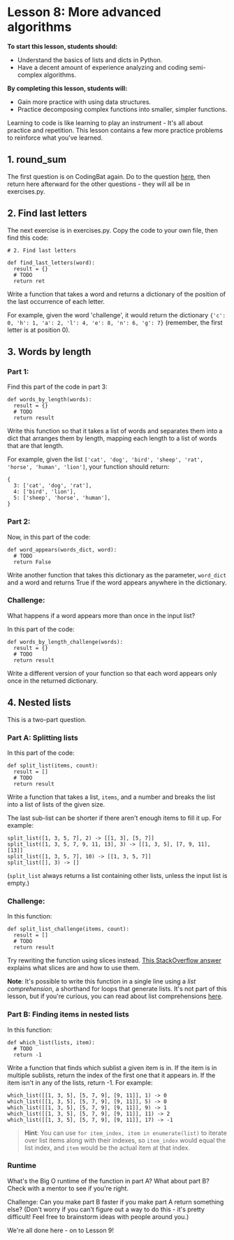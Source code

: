 # Lesson 8: More advanced algorithms

**To start this lesson, students should:**

* Understand the basics of lists and dicts in Python.
* Have a decent amount of experience analyzing and coding semi-complex algorithms.

**By completing this lesson, students will:**

* Gain more practice with using data structures.
* Practice decomposing complex functions into smaller, simpler functions.

Learning to code is like learning to play an instrument - It's all about practice and repetition. This lesson contains a few more practice problems to reinforce what you've learned.

## 1. round_sum

The first question is on CodingBat again. Do to the question [here](http://codingbat.com/prob/p179960), then
return here afterward for the other questions - they will all be in exercises.py.

## 2. Find last letters

The next exercise is in exercises.py. Copy the code to your own file, then find this code:

	# 2. Find last letters
	
	def find_last_letters(word):
	  result = {}
	  # TODO
	  return ret


Write a function that takes a word and returns a dictionary of the position of the last occurrence of each letter. 

For example, given the word 'challenge', it would return the dictionary `{'c': 0, 'h': 1, 'a': 2, 'l': 4, 'e': 8, 'n': 6, 'g': 7}` (remember, the first letter is at position 0).

## 3. Words by length

### Part 1:

Find this part of the code in part 3:

	def words_by_length(words):
	  result = {}
	  # TODO
	  return result

Write this function so that it takes a list of words and separates them into a dict that arranges them by length, mapping each length to a list of words that are that length.

For example, given the list `['cat', 'dog', 'bird', 'sheep', 'rat', 'horse', 'human', 'lion']`, your function should return:

	{
	  3: ['cat', 'dog', 'rat'],
	  4: ['bird', 'lion'],
	  5: ['sheep', 'horse', 'human'],
	}
	
### Part 2:

Now, in this part of the code:

	def word_appears(words_dict, word):
	  # TODO
	  return False

Write another function that takes this dictionary as the parameter, `word_dict` and a word and returns True if the word appears anywhere in the dictionary.

### Challenge:

What happens if a word appears more than once in the input list? 

In this part of the code:

	def words_by_length_challenge(words):
	  result = {}
	  # TODO
	  return result

Write a different version of your function so that each word appears only once in the returned dictionary.

## 4. Nested lists

This is a two-part question.

### Part A: Splitting lists

In this part of the code:

	def split_list(items, count):
	  result = []
	  # TODO
	  return result

Write a function that takes a list, `items`, and a number and breaks the list into a list of lists of the given size. 

The last sub-list can be shorter if there aren't enough items to fill it up. For example:

	split_list([1, 3, 5, 7], 2) -> [[1, 3], [5, 7]]
	split_list([1, 3, 5, 7, 9, 11, 13], 3) -> [[1, 3, 5], [7, 9, 11], [13]]
	split_list([1, 3, 5, 7], 10) -> [[1, 3, 5, 7]]
	split_list([], 3) -> []

(`split_list` always returns a list containing other lists, unless the input list is empty.)

### Challenge: 

In this function:

	def split_list_challenge(items, count):
	  result = []
	  # TODO
	  return result

Try rewriting the function using slices instead. [This StackOverflow answer](https://stackoverflow.com/a/509295) explains what slices are and how to use them.

**Note**: It's possible to write this function in a single line using a *list comprehension*, a shorthand for loops that generate lists. It's not part of this lesson, but if you're curious, you can read about list comprehensions [here](http://www.pythonforbeginners.com/basics/list-comprehensions-in-python).

### Part B: Finding items in nested lists

In this function:

	def which_list(lists, item):
	  # TODO
	  return -1

Write a function that finds which sublist a given item is in. If the item is in multiple sublists, return the index of the first one that it appears in. If the item isn't in any of the lists, return -1. For example:

	which_list([[1, 3, 5], [5, 7, 9], [9, 11]], 1) -> 0
	which_list([[1, 3, 5], [5, 7, 9], [9, 11]], 5) -> 0
	which_list([[1, 3, 5], [5, 7, 9], [9, 11]], 9) -> 1
	which_list([[1, 3, 5], [5, 7, 9], [9, 11]], 11) -> 2
	which_list([[1, 3, 5], [5, 7, 9], [9, 11]], 17) -> -1

> **Hint**: You can use `for item_index, item in enumerate(list)` to iterate over list items along with their indexes, so `item_index` would equal the list index, and `item` would be the actual item at that index.

### Runtime

What's the Big O runtime of the function in part A? What about part B? Check with a mentor to see if you're right.

Challenge: Can you make part B faster if you make part A return something else? (Don't worry if you can't figure out a way to do this - it's pretty difficult! Feel free to brainstorm ideas with people around you.)

We're all done here - on to Lesson 9!

